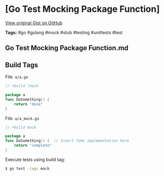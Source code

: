 # [Go Test Mocking Package Function] 

[View original Gist on GitHub](https://gist.github.com/Integralist/09d8caa41656d8e8447c4c6d315cb99d)

**Tags:** #go #golang #mock #stub #testing #unittests #test

## Go Test Mocking Package Function.md

## Build Tags

File: `a/a.go`

```go
// +build !mock

package a
func DoSomething() {
    return "done"
}
```

File: `a/a_mock.go`

```go
// +build mock

package a
func DoSomething() {  // Insert fake implementation here
    return "complete"
}
```

Execute tests using build tag:

```bash
$ go test -tags mock
```

